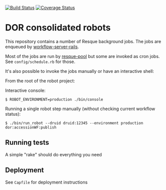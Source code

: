 [![Build Status](https://travis-ci.org/sul-dlss/common-accessioning.svg?branch=master)](https://travis-ci.org/sul-dlss/common-accessioning) [![Coverage Status](https://coveralls.io/repos/sul-dlss/common-accessioning/badge.svg?branch=master&service=github)](https://coveralls.io/github/sul-dlss/common-accessioning?branch=master)

# DOR consolidated robots

This repository contains a number of Resque background jobs.
The jobs are enqueued by [workflow-server-rails](https://github.com/sul-dlss/workflow-server-rails).

Most of the jobs are run by [resque-pool](https://github.com/nevans/resque-pool) but some are invoked as cron jobs.  See `config/schedule.rb` for those.

It's also possible to invoke the jobs manually or have an interactive shell:

From the root of the robot project:

Interactive console:
```console
$ ROBOT_ENVIRONMENT=production ./bin/console
```

Running a single robot step manually (without checking current workflow status):
```console
$ ./bin/run_robot --druid druid:12345 --environment production dor:accessionWF:publish
```

## Running tests
A simple "rake" should do everything you need

## Deployment

See `Capfile` for deployment instructions
